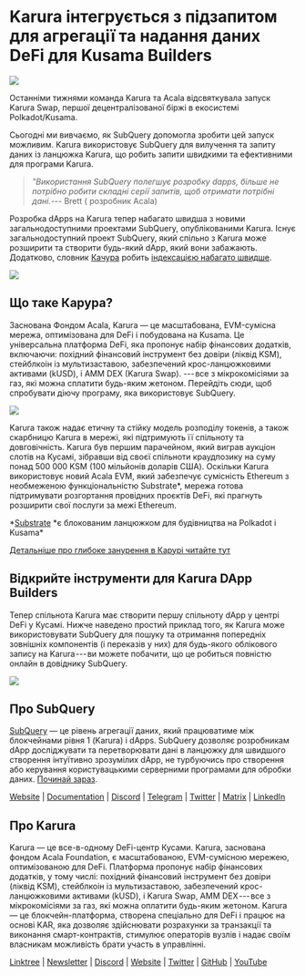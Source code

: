 # Karura інтегрується з підзапитом для агрегації та надання даних DeFi для Kusama Builders

![](https://cdn-images-1.medium.com/max/1600/0*EBj5be1webNUchfi)

Останніми тижнями команда Karura та Acala відсвяткувала запуск Karura Swap, першої децентралізованої біржі в екосистемі Polkadot/Kusama.

Сьогодні ми вивчаємо, як SubQuery допомогла зробити цей запуск можливим. Karura використовує SubQuery для вилучення та запиту даних із ланцюжка Karura, що робить запити швидкими та ефективними для програми Karura.

> *"Використання SubQuery полегшує розробку dapps, більше не потрібно робити складні серії запитів, щоб отримати потрібні дані.*--- Brett ( розробник Acala)

Розробка dApps на Karura тепер набагато швидша з новими загальнодоступними проектами SubQuery, опублікованими Karura. Існує загальнодоступний проект SubQuery, який спільно з Karura може розширити та створити будь-який dApp, який вони забажають. Додатково, словник [Качура](https://explorer.subquery.network/subquery/AcalaNetwork/karura-dictionary) робить [індексацією набагато швидше](../blogs/20210630-SubQuery-Just-Got-a-lot-Faster-with-the-Dictionary.md).

![](https://cdn-images-1.medium.com/max/1600/1*vvI_pI93mhe4kzSNQ2yMoQ.png)

## Що таке Карура?

Заснована Фондом Acala, Karura — це масштабована, EVM-сумісна мережа, оптимізована для DeFi і побудована на Kusama. Це універсальна платформа DeFi, яка пропонує набір фінансових додатків, включаючи: похідний фінансовий інструмент без довіри (ліквід KSM), стейблкоін із мультизаставою, забезпечений крос-ланцюжковими активами (kUSD), і AMM DEX (Karura Swap). --- все з мікрокомісіями за газ, які можна сплатити будь-яким жетоном. Перейдіть сюди, щоб спробувати діючу програму, яка використовує SubQuery.

![](https://cdn-images-1.medium.com/max/1600/0*g174RcFJwJcw2ITS)

Karura також надає етичну та стійку модель розподілу токенів, а також скарбницю Karura в мережі, які підтримують її спільноту та довговічність. Karura був першим парачейном, який виграв аукціон слотів на Кусамі, зібравши від своєї спільноти краудпозику на суму понад 500 000 KSM (100 мільйонів доларів США). Оскільки Karura використовує новий Acala EVM, який забезпечує сумісність Ethereum з необмеженою функціональністю Substrate*, мережа готова підтримувати розгортання провідних проєктів DeFi, які прагнуть розширити свої послуги за межі Ethereum.

*[Substrate](http://substrate.dev/) *є блокованим ланцюжком для будівництва на Polkadot і Kusama\*

[Детальніше про глибоке занурення в Карурі читайте тут](https://medium.com/acalanetwork/countdown-to-karura-a-deep-dive-on-the-defi-hub-of-kusama-410066fc1e1f)

## Відкрийте інструменти для Karura DApp Builders

Тепер спільнота Karura має створити першу спільноту dApp у центрі DeFi у Кусамі. Нижче наведено простий приклад того, як Karura може використовувати SubQuery для пошуку та отримання попередніх зовнішніх компонентів (і переказів у них) для будь-якого облікового запису на Karura --- ви можете побачити, що це робиться повністю онлайн в довіднику SubQuery.

![](https://cdn-images-1.medium.com/max/1600/0*t6stH0LeQC8M5fSp)

## Про SubQuery

[SubQuery](https://subquery.network/) — це рівень агрегації даних, який працюватиме між блокчейнами рівня 1 (Karura) і dApps. SubQuery дозволяє розробникам dApp досліджувати та перетворювати дані в ланцюжку для швидшого створення інтуїтивно зрозумілих dApp, не турбуючись про створення або керування користувацькими серверними програмами для обробки даних. [Починай зараз](https://doc.subquery.network/).

[Website](https://subquery.network/) | [Documentation](https://doc.subquery.network/) | [Discord](https://discord.com/invite/78zg8aBSMG) | [Telegram](https://t.me/subquerynetwork) | [Twitter](https://twitter.com/subquerynetwork) | [Matrix](https://matrix.to/#/#subquery:matrix.org) | [LinkedIn](https://www.linkedin.com/company/subquery)

## Про Karura

Karura — це все-в-одному DeFi-центр Кусами. Karura, заснована фондом Acala Foundation, є масштабованою, EVM-сумісною мережею, оптимізованою для DeFi. Платформа пропонує набір фінансових додатків, у тому числі: похідний фінансовий інструмент без довіри (ліквід KSM), стейблкоін із мультизаставою, забезпечений крос-ланцюжковими активами (kUSD), і Karura Swap, AMM DEX --- все з мікрокомісіями за газ, які можна оплатити будь-яким жетоном. Karura — це блокчейн-платформа, створена спеціально для DeFi і працює на основі KAR, яка дозволяє здійснювати розрахунки за транзакції та виконання смарт-контрактів, стимулює операторів вузлів і надає своїм власникам можливість брати участь в управлінні.

[Linktree](http://linktr.ee/karuranetwork) | [Newsletter](https://share.hsforms.com/1X9RxkXk-R62I0VNbATaDXw4h8qc) | [Discord](https://discord.gg/vdbFVCH) | [Website](http://acala.network/karura) | [Twitter](https://twitter.com/KaruraNetwork) | [GitHub](https://github.com/AcalaNetwork/Acala) | [YouTube](http://youtube.com/c/acalanetwork)
